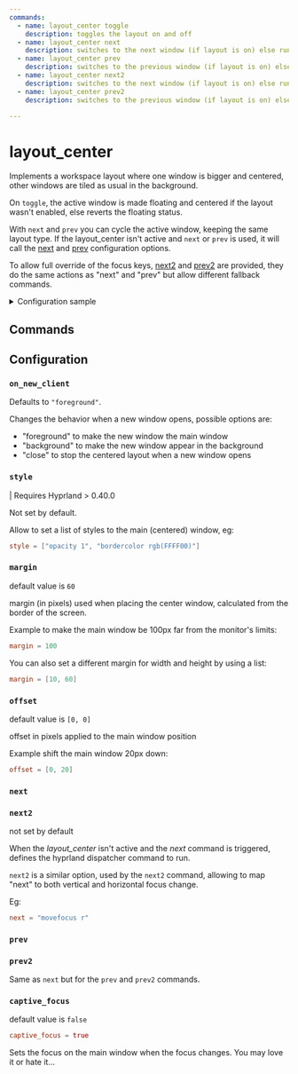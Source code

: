 ```yaml
---
commands:
  - name: layout_center toggle
    description: toggles the layout on and off
  - name: layout_center next
    description: switches to the next window (if layout is on) else runs the <a href="#next-optional">next</a> command
  - name: layout_center prev
    description: switches to the previous window (if layout is on) else runs the <a href="#next-optional">prev</a> command
  - name: layout_center next2
    description: switches to the next window (if layout is on) else runs the <a href="#next-optional">next2</a> command
  - name: layout_center prev2
    description: switches to the previous window (if layout is on) else runs the <a href="#next-optional">prev2</a> command

---
```

# layout_center

Implements a workspace layout where one window is bigger and centered,
other windows are tiled as usual in the background.

On `toggle`, the active window is made floating and centered if the layout wasn't enabled, else reverts the floating status.

With `next` and `prev` you can cycle the active window, keeping the same layout type.
If the layout_center isn't active and `next` or `prev` is used, it will call the [next](#next-optional) and [prev](#prev-optional) configuration options.

To allow full override of the focus keys, [next2](#next2-optional) and [prev2](#prev2-optional) are provided, they do the same actions as "next" and "prev" but allow different fallback commands.

<details>
<summary>Configuration sample</summary>

```toml
[layout_center]
margin = 60
offset = [0, 30]
next = "movefocus r"
prev = "movefocus l"
next2 = "movefocus d"
prev2 = "movefocus u"
```

using the following in `hyprland.conf`:
```sh
bind = $mainMod, M, exec, pypr layout_center toggle # toggle the layout
## focus change keys
bind = $mainMod, left, exec, pypr layout_center prev
bind = $mainMod, right, exec, pypr layout_center next
bind = $mainMod, up, exec, pypr layout_center prev2
bind = $mainMod, down, exec, pypr layout_center next2
```

You can completely ignore `next2` and `prev2` if you are allowing focus change (when the layout is enabled) in a single direction, eg:

```sh
bind = $mainMod, up, movefocus, u
bind = $mainMod, down, movefocus, d
```

</details>


## Commands

<CommandList :commands="$frontmatter.commands" />

## Configuration

### `on_new_client`

Defaults to `"foreground"`.

Changes the behavior when a new window opens, possible options are:

- "foreground" to make the new window the main window
- "background" to make the new window appear in the background
- "close" to stop the centered layout when a new window opens

### `style`

| Requires Hyprland > 0.40.0

Not set by default.

Allow to set a list of styles to the main (centered) window, eg:

```toml
style = ["opacity 1", "bordercolor rgb(FFFF00)"]
```

### `margin`

default value is `60`

margin (in pixels) used when placing the center window, calculated from the border of the screen.

Example to make the main window be 100px far from the monitor's limits:
```toml
margin = 100
```

You can also set a different margin for width and height by using a list:
```toml
margin = [10, 60]
```

### `offset`

default value is `[0, 0]`

offset in pixels applied to the main window position

Example shift the main window 20px down:
```toml
offset = [0, 20]
```

### `next`
### `next2`

not set by default

When the *layout_center* isn't active and the *next* command is triggered, defines the hyprland dispatcher command to run.

`next2` is a similar option, used by the `next2` command, allowing to map "next" to both vertical and horizontal focus change.

Eg:
```toml
next = "movefocus r"
```

### `prev`
### `prev2`

Same as `next` but for the `prev` and `prev2` commands.


### `captive_focus`

default value is `false`

```toml
captive_focus = true
```

Sets the focus on the main window when the focus changes.
You may love it or hate it...

